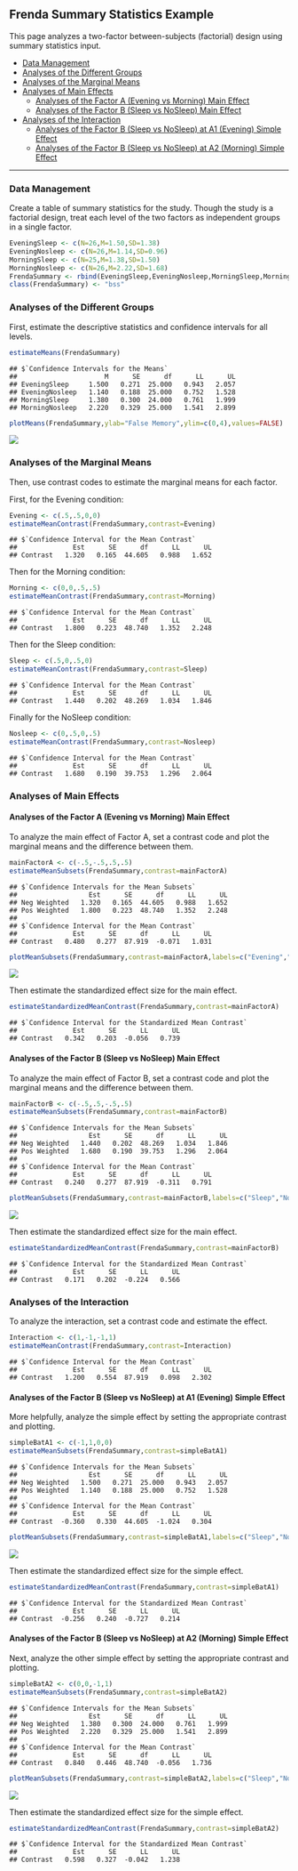 
## Frenda Summary Statistics Example

This page analyzes a two-factor between-subjects (factorial) design
using summary statistics input.

- [Data Management](#data-management)
- [Analyses of the Different Groups](#analyses-of-the-different-groups)
- [Analyses of the Marginal Means](#analyses-of-the-marginal-means)
- [Analyses of Main Effects](#analyses-of-main-effects)
  - [Analyses of the Factor A (Evening vs Morning) Main
    Effect](#analyses-of-the-factor-a-(evening-vs-morning)-main-effect)
  - [Analyses of the Factor B (Sleep vs NoSleep) Main
    Effect](#analyses-of-the-factor-b-(sleep-vs-nosleep)-main-effect)
- [Analyses of the Interaction](#analyses-of-the-interaction)
  - [Analyses of the Factor B (Sleep vs NoSleep) at A1 (Evening) Simple
    Effect](#analyses-of-the-factor-b-(sleep-vs-nosleep)-at-a1-(evening)-simple-effect)
  - [Analyses of the Factor B (Sleep vs NoSleep) at A2 (Morning) Simple
    Effect](#analyses-of-the-factor-b-(sleep-vs-nosleep)-at-a2-(morning)-simple-effect)

------------------------------------------------------------------------

### Data Management

Create a table of summary statistics for the study. Though the study is
a factorial design, treat each level of the two factors as independent
groups in a single factor.

``` r
EveningSleep <- c(N=26,M=1.50,SD=1.38)
EveningNosleep <- c(N=26,M=1.14,SD=0.96)
MorningSleep <- c(N=25,M=1.38,SD=1.50)
MorningNosleep <- c(N=26,M=2.22,SD=1.68)
FrendaSummary <- rbind(EveningSleep,EveningNosleep,MorningSleep,MorningNosleep)
class(FrendaSummary) <- "bss"
```

### Analyses of the Different Groups

First, estimate the descriptive statistics and confidence intervals for
all levels.

``` r
estimateMeans(FrendaSummary)
```

    ## $`Confidence Intervals for the Means`
    ##                      M      SE      df      LL      UL
    ## EveningSleep     1.500   0.271  25.000   0.943   2.057
    ## EveningNosleep   1.140   0.188  25.000   0.752   1.528
    ## MorningSleep     1.380   0.300  24.000   0.761   1.999
    ## MorningNosleep   2.220   0.329  25.000   1.541   2.899

``` r
plotMeans(FrendaSummary,ylab="False Memory",ylim=c(0,4),values=FALSE)
```

![](figures/Frenda-Summary-Means-1.png)<!-- -->

### Analyses of the Marginal Means

Then, use contrast codes to estimate the marginal means for each factor.

First, for the Evening condition:

``` r
Evening <- c(.5,.5,0,0)
estimateMeanContrast(FrendaSummary,contrast=Evening)
```

    ## $`Confidence Interval for the Mean Contrast`
    ##              Est      SE      df      LL      UL
    ## Contrast   1.320   0.165  44.605   0.988   1.652

Then for the Morning condition:

``` r
Morning <- c(0,0,.5,.5)
estimateMeanContrast(FrendaSummary,contrast=Morning)
```

    ## $`Confidence Interval for the Mean Contrast`
    ##              Est      SE      df      LL      UL
    ## Contrast   1.800   0.223  48.740   1.352   2.248

Then for the Sleep condition:

``` r
Sleep <- c(.5,0,.5,0)
estimateMeanContrast(FrendaSummary,contrast=Sleep)
```

    ## $`Confidence Interval for the Mean Contrast`
    ##              Est      SE      df      LL      UL
    ## Contrast   1.440   0.202  48.269   1.034   1.846

Finally for the NoSleep condition:

``` r
Nosleep <- c(0,.5,0,.5)
estimateMeanContrast(FrendaSummary,contrast=Nosleep)
```

    ## $`Confidence Interval for the Mean Contrast`
    ##              Est      SE      df      LL      UL
    ## Contrast   1.680   0.190  39.753   1.296   2.064

### Analyses of Main Effects

#### Analyses of the Factor A (Evening vs Morning) Main Effect

To analyze the main effect of Factor A, set a contrast code and plot the
marginal means and the difference between them.

``` r
mainFactorA <- c(-.5,-.5,.5,.5)
estimateMeanSubsets(FrendaSummary,contrast=mainFactorA)
```

    ## $`Confidence Intervals for the Mean Subsets`
    ##                  Est      SE      df      LL      UL
    ## Neg Weighted   1.320   0.165  44.605   0.988   1.652
    ## Pos Weighted   1.800   0.223  48.740   1.352   2.248
    ## 
    ## $`Confidence Interval for the Mean Contrast`
    ##              Est      SE      df      LL      UL
    ## Contrast   0.480   0.277  87.919  -0.071   1.031

``` r
plotMeanSubsets(FrendaSummary,contrast=mainFactorA,labels=c("Evening","Morning"),main="Factor A Main Effect",ylab="False Memory",ylim=c(0,4),values=FALSE)
```

![](figures/Frenda-Summary-MainA-1.png)<!-- -->

Then estimate the standardized effect size for the main effect.

``` r
estimateStandardizedMeanContrast(FrendaSummary,contrast=mainFactorA)
```

    ## $`Confidence Interval for the Standardized Mean Contrast`
    ##              Est      SE      LL      UL
    ## Contrast   0.342   0.203  -0.056   0.739

#### Analyses of the Factor B (Sleep vs NoSleep) Main Effect

To analyze the main effect of Factor B, set a contrast code and plot the
marginal means and the difference between them.

``` r
mainFactorB <- c(-.5,.5,-.5,.5)
estimateMeanSubsets(FrendaSummary,contrast=mainFactorB)
```

    ## $`Confidence Intervals for the Mean Subsets`
    ##                  Est      SE      df      LL      UL
    ## Neg Weighted   1.440   0.202  48.269   1.034   1.846
    ## Pos Weighted   1.680   0.190  39.753   1.296   2.064
    ## 
    ## $`Confidence Interval for the Mean Contrast`
    ##              Est      SE      df      LL      UL
    ## Contrast   0.240   0.277  87.919  -0.311   0.791

``` r
plotMeanSubsets(FrendaSummary,contrast=mainFactorB,labels=c("Sleep","NoSleep"),main="Factor B Main Effect",ylab="False Memory",ylim=c(0,4),values=FALSE)
```

![](figures/Frenda-Summary-MainB-1.png)<!-- -->

Then estimate the standardized effect size for the main effect.

``` r
estimateStandardizedMeanContrast(FrendaSummary,contrast=mainFactorB)
```

    ## $`Confidence Interval for the Standardized Mean Contrast`
    ##              Est      SE      LL      UL
    ## Contrast   0.171   0.202  -0.224   0.566

### Analyses of the Interaction

To analyze the interaction, set a contrast code and estimate the effect.

``` r
Interaction <- c(1,-1,-1,1)
estimateMeanContrast(FrendaSummary,contrast=Interaction)
```

    ## $`Confidence Interval for the Mean Contrast`
    ##              Est      SE      df      LL      UL
    ## Contrast   1.200   0.554  87.919   0.098   2.302

#### Analyses of the Factor B (Sleep vs NoSleep) at A1 (Evening) Simple Effect

More helpfully, analyze the simple effect by setting the appropriate
contrast and plotting.

``` r
simpleBatA1 <- c(-1,1,0,0)
estimateMeanSubsets(FrendaSummary,contrast=simpleBatA1)
```

    ## $`Confidence Intervals for the Mean Subsets`
    ##                  Est      SE      df      LL      UL
    ## Neg Weighted   1.500   0.271  25.000   0.943   2.057
    ## Pos Weighted   1.140   0.188  25.000   0.752   1.528
    ## 
    ## $`Confidence Interval for the Mean Contrast`
    ##              Est      SE      df      LL      UL
    ## Contrast  -0.360   0.330  44.605  -1.024   0.304

``` r
plotMeanSubsets(FrendaSummary,contrast=simpleBatA1,labels=c("Sleep","NoSleep"),main="Simple Effect of B at A1",ylab="False Memory",ylim=c(0,4),values=FALSE)
```

![](figures/Frenda-Summary-SimpleA1-1.png)<!-- -->

Then estimate the standardized effect size for the simple effect.

``` r
estimateStandardizedMeanContrast(FrendaSummary,contrast=simpleBatA1)
```

    ## $`Confidence Interval for the Standardized Mean Contrast`
    ##              Est      SE      LL      UL
    ## Contrast  -0.256   0.240  -0.727   0.214

#### Analyses of the Factor B (Sleep vs NoSleep) at A2 (Morning) Simple Effect

Next, analyze the other simple effect by setting the appropriate
contrast and plotting.

``` r
simpleBatA2 <- c(0,0,-1,1)
estimateMeanSubsets(FrendaSummary,contrast=simpleBatA2)
```

    ## $`Confidence Intervals for the Mean Subsets`
    ##                  Est      SE      df      LL      UL
    ## Neg Weighted   1.380   0.300  24.000   0.761   1.999
    ## Pos Weighted   2.220   0.329  25.000   1.541   2.899
    ## 
    ## $`Confidence Interval for the Mean Contrast`
    ##              Est      SE      df      LL      UL
    ## Contrast   0.840   0.446  48.740  -0.056   1.736

``` r
plotMeanSubsets(FrendaSummary,contrast=simpleBatA2,labels=c("Sleep","NoSleep"),main="Simple Effect of B at A2",ylab="False Memory",ylim=c(0,4),values=FALSE)
```

![](figures/Frenda-Summary-SimpleA2-1.png)<!-- -->

Then estimate the standardized effect size for the simple effect.

``` r
estimateStandardizedMeanContrast(FrendaSummary,contrast=simpleBatA2)
```

    ## $`Confidence Interval for the Standardized Mean Contrast`
    ##              Est      SE      LL      UL
    ## Contrast   0.598   0.327  -0.042   1.238
